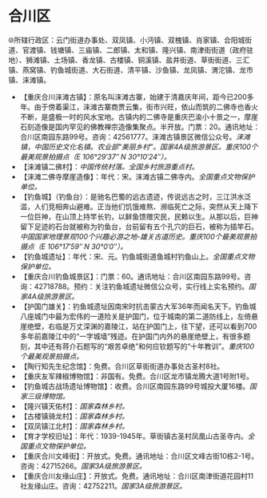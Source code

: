 # 合川区  
🌐所辖行政区：云门街道办事处、双凤镇、小沔镇、双槐镇、肖家镇、合阳城街道、官渡镇、钱塘镇、三庙镇、二郎镇、太和镇、隆兴镇、南津街街道（政府驻地）、狮滩镇、土场镇、香龙镇、古楼镇、铜溪镇、盐井街道、草街街道、三汇镇、燕窝镇、钓鱼城街道、大石街道、清平镇、沙鱼镇、龙凤镇、渭沱镇、龙市镇、涞滩镇。  
  
* 【重庆合川涞滩古镇】：原名叫涞滩古寨，始建于清嘉庆年间，距今已200多年。由于傍着渠江，涞滩古寨商贾云集，街市兴旺，依山而筑的二佛寺也香火不断，是盛极一时的风水宝地。古镇内的二佛寺是重庆巴渝小十景之一，摩崖石刻造像是国内罕见的佛教禅宗造像集聚点。半开放。门票：20。通讯地址：合川区南园东路99号。咨询：42561777。涞滩古镇景区微信公众号。*涞滩镇，中国历史文化名镇。农业部“美丽乡村”。国家4A级旅游景区。重庆100个最美观景拍摄点（E 106°29′37″ N 30°10′24″）。*  
* 【涞滩镇二佛村】：*中国传统村落。全国乡村旅游重点村。*
* 【涞滩二佛寺摩崖造像】：年代：宋。涞滩古镇二佛寺内。*全国重点文物保护单位。*
* 【钓鱼城】（钓鱼台）：是驰名巴蜀的远古遗迹，传说远古之时，三江洪水泛滥，人们竞相奔山避难。正当他们饥饿难熬、濒临死亡之际，突然从天上降下一位巨神，在山顶上持竿长钓，以鲜鱼馈赠灾民，民赖以生。从那以后，巨神留下足迹的石台就被称为钓鱼台，台前留有五个孔穴的巨石，被称为插竿石。*中国国家地理景观100个兴趣必游之地-雄关古道历史。重庆100个最美观景拍摄点（E 106°17′59″ N 30°0′0″）。*
* 【钓鱼城遗址】：年代：宋、元。钓鱼城街道鱼城村钓鱼山上。*全国重点文物保护单位。*
* 【重庆合川钓鱼城景区】：门票：60。通讯地址：合川区南园东路99号。咨询：42718788。预约：关注钓鱼城遗址微信公众号，实行线上实名预约。*国家4A级旅游景区。*  
* 【护国门雄关】：钓鱼城遗址因南宋时抗击蒙古大军36年而闻名天下。钓鱼城八座城门中最为宏伟的一道险关是护国门，位于城南的第二道防线上，左倚悬崖绝壁，右临是万丈深渊的嘉陵江，站在护国门上，往下望，还可以看到700多年前嘉陵江中的“一字城墙”残迹。在护国门内外的悬崖绝壁上，有很多题刻，其中还有蒋介石题写的“艰苦卓绝”和何应钦题写的“十年教训”。*重庆100个最美观景拍摄点。*
* 【陶行知先生纪念馆】：免费。合川区草街街道办事处古圣村8社。
* 【重庆友军辣椒博物馆】：非国有。免费。合川区龙市镇龙腾大道1号附1号。
* 【钓鱼城古战场遗址博物馆】：收费。合川区南园东路99号城投大厦16楼。*国家三级博物馆。* 
* 【隆兴镇天佑村】：*国家森林乡村。*
* 【古楼镇骑龙村】：*国家森林乡村。*
* 【双凤镇江北村】：*国家森林乡村。*
* 【育才学校旧址】：年代：1939-1945年。草街镇古圣村凤凰山古圣寺内。*全国重点文物保护单位。*  
* 【重庆合川文峰街】：开放式。免费。通讯地址：合川区文峰古街10栋2-1号。咨询：42715266。*国家3A级旅游景区。*  
* 【重庆合川友缘山庄】：开放式。免费。通讯地址：合川区南津街道花园村11社友缘山庄。咨询：42752211。*国家3A级旅游景区。*  